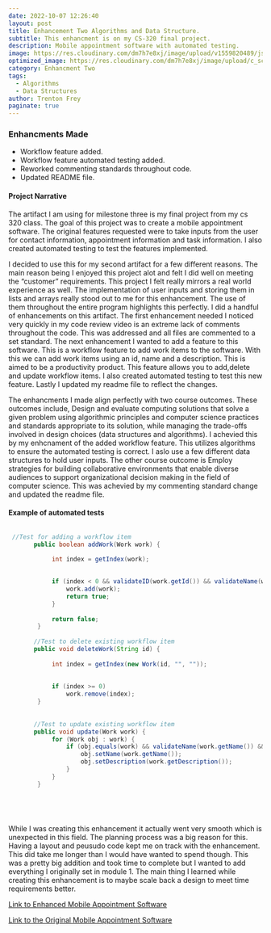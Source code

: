 ```yaml
---
date: 2022-10-07 12:26:40
layout: post
title: Enhancement Two Algorithms and Data Structure.
subtitle: This enhancment is on my CS-320 final project.
description: Mobile appointment software with automated testing.
image: https://res.cloudinary.com/dm7h7e8xj/image/upload/v1559820489/js-code_n83m7a.jpg
optimized_image: https://res.cloudinary.com/dm7h7e8xj/image/upload/c_scale,w_380/v1559820489/js-code_n83m7a.jpg
category: Enhancment Two
tags:
  - Algorithms
  - Data Structures
author: Trenton Frey
paginate: true
---
```


### Enhancments Made

* Workflow feature added.
* Workflow feature automated testing added.
* Reworked commenting standards throughout code.
* Updated README file.

#### Project Narrative

  The artifact I am using for milestone three is my final project from my cs 320 class. The goal of this  project was to create a mobile appointment software. The original features requested were to take inputs from the user for contact information, appointment information and task information. I also created automated testing to test the features implemented.

  I decided to use this for my second artifact for a few different reasons. The main reason being I enjoyed this project alot and felt I did well on meeting the “customer” requirements. This project I felt really mirrors a real world experience as well. The implementation of user inputs and storing them in lists and arrays really stood out to me for this enhancement. The use of them throughout the entire program highlights this perfectly. I did a handful of enhancements on this artifact. The first enhancement needed I noticed very quickly in my code review video is an extreme lack of comments throughout the code. This was addressed and all files are commented to a set standard. The next enhancement I wanted to add a feature to this software. This is a workflow feature to add work items to the software. With this we can add work items using an id, name and a description. This is aimed to be a productivity product. This feature allows you to add,delete and update workflow items. I also created automated testing to test this new feature. Lastly I updated my readme file to reflect the changes.
  
  The enhancments I made align perfectly with two course outcomes. These outcomes include, Design and evaluate computing solutions that solve a given problem using algorithmic principles and computer science practices and standards appropriate to its solution, while managing the trade-offs involved in design choices (data structures and algorithms). I achevied this by my enhcnament of the added workflow feature. This utilizes algorithms to ensure the automated testing is correct. I aslo use a few different data structures to hold user inputs. The other course outcome is Employ strategies for building collaborative environments that enable diverse audiences to support organizational decision making in the field of computer science. This was achevied by my commenting standard change and updated the readme file.
  
#### Example of automated tests
```java

 //Test for adding a workflow item
	   public boolean addWork(Work work) {
	       
	        int index = getIndex(work);

	        
	        if (index < 0 && validateID(work.getId()) && validateName(work.getName()) && validateDescription(work.getDescription())) {
	            work.add(work);
	            return true;
	        }
	        
	        return false;
	    }
	   
	   //Test to delete existing workflow item
	   public void deleteWork(String id) {
	        
	        int index = getIndex(new Work(id, "", ""));
	        
	        
	        if (index >= 0)
	            work.remove(index);
	    }
	   
	   
	   //Test to update existing workflow item
	   public void update(Work work) {
	        for (Work obj : work) {
	            if (obj.equals(work) && validateName(work.getName()) && validateDescription(work.getDescription())) {
	                obj.setName(work.getName());
	                obj.setDescription(work.getDescription());
	            }
	        }
	    }



  
```

<!--page-->
  
  
  While I was creating this enhancement it actually went very smooth which is unexpected in this field. The planning process was a big reason for this. Having a layout and peusudo code kept me on track with the enhancement. This did take me longer than I would have wanted to spend though. This was a pretty big addition and took time to complete but I wanted to add everything I originally set in module 1. The main thing I learned while creating this enhancement is to maybe scale back a design to meet time requirements better. 
  
<a href="https://github.com/TrentonFrey/TrentonFrey.github.io/tree/master/MobileApportmentSoftware">Link to Enhanced Mobile Appointment Software </a>

<a href="https://github.com/TrentonFrey/TrentonFrey.github.io/tree/master/cs-320-main(OLD)">Link to the Original Mobile Appointment Software </a>







